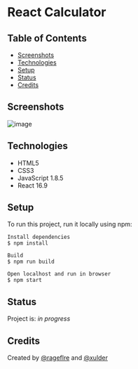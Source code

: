 # React Calculator

## Table of Contents
* [Screenshots](#screenshots)
* [Technologies](#technologies)
* [Setup](#setup)
* [Status](#status)
* [Credits](#credits)

## Screenshots

![image](https://prnt.sc/p0309f)

## Technologies
* HTML5
* CSS3
* JavaScript 1.8.5
* React 16.9

## Setup
To run this project, run it locally using npm:

```
Install dependencies
$ npm install

Build
$ npm run build

Open localhost and run in browser
$ npm start
```

## Status
Project is: _in progress_

## Credits
Created by [@rageflre](https://github.com/rageflre/) and [@xulder](https://github.com/xulder/)
